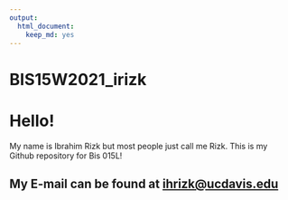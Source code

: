 ```yaml
---
output: 
  html_document: 
    keep_md: yes
---
```

# BIS15W2021_irizk

# Hello! 

My name is Ibrahim Rizk but most people just call me Rizk. 
This is my Github repository for Bis 015L!


## My E-mail can be found at ihrizk@ucdavis.edu
